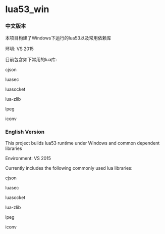# lua53_win
### 中文版本
本项目构建了Windows下运行的lua53以及常用依赖库

环境: VS 2015

目前包含如下常用的lua库:

cjson

luasec

luasocket

lua-zlib

lpeg

iconv

### English Version

This project builds lua53 runtime under Windows and common dependent libraries

Environment: VS 2015

Currently includes the following commonly used lua libraries:

cjson

luasec

luasocket

lua-zlib

lpeg

iconv
